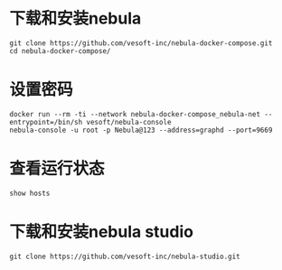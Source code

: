 # 下载和安装nebula
```
git clone https://github.com/vesoft-inc/nebula-docker-compose.git
cd nebula-docker-compose/

```

# 设置密码
```
docker run --rm -ti --network nebula-docker-compose_nebula-net --entrypoint=/bin/sh vesoft/nebula-console
nebula-console -u root -p Nebula@123 --address=graphd --port=9669
```

# 查看运行状态
```
show hosts
```

# 下载和安装nebula studio
```
git clone https://github.com/vesoft-inc/nebula-studio.git

```
